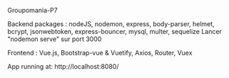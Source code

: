 Groupomania-P7


Backend packages : nodeJS, nodemon, express, body-parser, helmet, bcrypt, jsonwebtoken, express-bouncer, mysql, multer, sequelize
Lancer "nodemon serve" sur port 3000


Frontend : Vue.js, Bootstrap-vue & Vuetify, Axios, Router, Vuex

 App running at: http://localhost:8080/ 